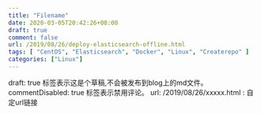 ```yaml
---
title: "Filename"
date: 2020-03-05T20:42:26+08:00
draft: true
comment: false
url: /2019/08/26/deploy-elasticsearch-offline.html
tags: [ "CentOS", "Elasticsearch", "Docker", "Linux", "Createrepo" ]
categories: ["Linux"]
---
```


draft: true 标签表示这是个草稿,不会被发布到blog上的md文件。
commentDisabled: true 标签表示禁用评论。
url: /2019/08/26/xxxxx.html : 自定url链接
<!--more-->


